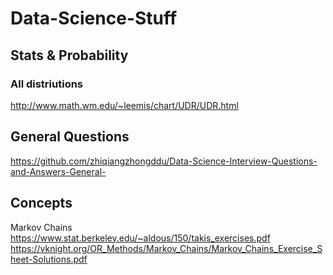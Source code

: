 # Data-Science-Stuff

## Stats & Probability
### All distriutions
http://www.math.wm.edu/~leemis/chart/UDR/UDR.html



## General Questions
https://github.com/zhiqiangzhongddu/Data-Science-Interview-Questions-and-Answers-General-





## Concepts
Markov Chains
https://www.stat.berkeley.edu/~aldous/150/takis_exercises.pdf
https://vknight.org/OR_Methods/Markov_Chains/Markov_Chains_Exercise_Sheet-Solutions.pdf
